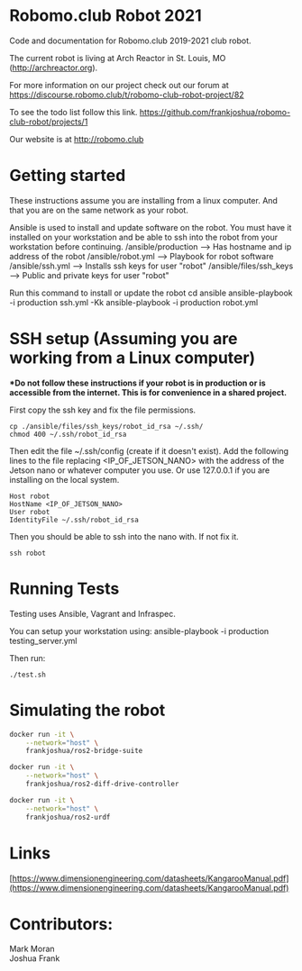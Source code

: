 # Robomo.club Robot 2021

Code and documentation for Robomo.club 2019-2021 club robot.

The current robot is living at Arch Reactor in St. Louis, MO (http://archreactor.org).

For more information on our project check out our forum at https://discourse.robomo.club/t/robomo-club-robot-project/82

To see the todo list follow this link. https://github.com/frankjoshua/robomo-club-robot/projects/1

Our website is at http://robomo.club

# Getting started

These instructions assume you are installing from a linux computer. And that you are on the same network as your robot.

Ansible is used to install and update software on the robot. You must have it installed on your workstation and be able to ssh into the robot from your workstation before continuing.
/ansible/production --> Has hostname and ip address of the robot
/ansible/robot.yml --> Playbook for robot software
/ansible/ssh.yml --> Installs ssh keys for user "robot"
/ansible/files/ssh_keys --> Public and private keys for user "robot"

Run this command to install or update the robot
cd ansible
ansible-playbook -i production ssh.yml -Kk
ansible-playbook -i production robot.yml

# SSH setup (Assuming you are working from a Linux computer)

**\*Do not follow these instructions if your robot is in production or is accessible from the internet. This is for convenience in a shared project.**

First copy the ssh key and fix the file permissions.

```
cp ./ansible/files/ssh_keys/robot_id_rsa ~/.ssh/
chmod 400 ~/.ssh/robot_id_rsa
```

Then edit the file ~/.ssh/config (create if it doesn't exist).
Add the following lines to the file replacing <IP_OF_JETSON_NANO> with the address of the Jetson nano or whatever computer you use. Or use 127.0.0.1 if you are installing on the local system.

```
Host robot
HostName <IP_OF_JETSON_NANO>
User robot
IdentityFile ~/.ssh/robot_id_rsa
```

Then you should be able to ssh into the nano with. If not fix it.

```
ssh robot
```

# Running Tests

Testing uses Ansible, Vagrant and Infraspec.

You can setup your workstation using:
ansible-playbook -i production testing_server.yml

Then run:

```
./test.sh
```

# Simulating the robot

```bash
docker run -it \
    --network="host" \
    frankjoshua/ros2-bridge-suite
```

```bash
docker run -it \
    --network="host" \
    frankjoshua/ros2-diff-drive-controller
```

```bash
docker run -it \
    --network="host" \
    frankjoshua/ros2-urdf
```

# Links

[https://www.dimensionengineering.com/datasheets/KangarooManual.pdf](https://www.dimensionengineering.com/datasheets/KangarooManual.pdf)

# Contributors:

Mark Moran<br>
Joshua Frank
